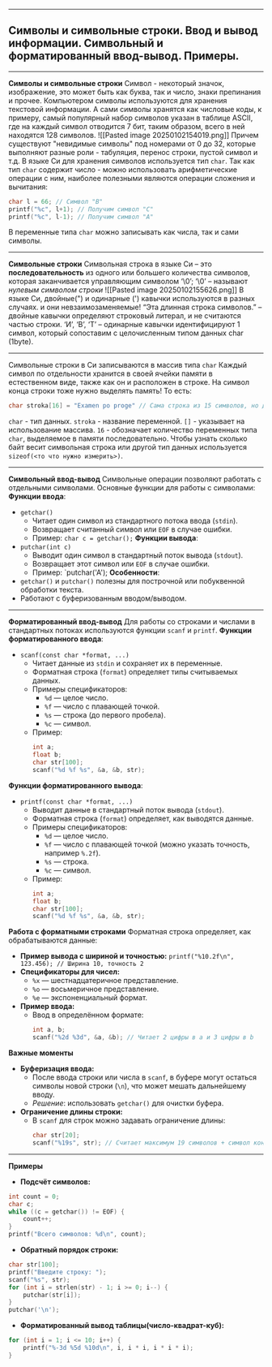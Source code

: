 ___
## Символы и символьные строки. Ввод и вывод информации. Символьный и форматированный ввод-вывод. Примеры.

___
**Символы и символьные строки**
Символ - некоторый значок, изображение, это может быть как буква, так и число, знаки препинания и прочее. Компьютером символы используются для хранения текстовой информации. А сами символы хранятся как числовые коды, к примеру, самый популярный набор символов указан в таблице ASCII, где на каждый символ отводится 7 бит, таким образом, всего в ней находятся 128 символов.
![[Pasted image 20250102154019.png]]
Причем существуют "невидимые символы" под номерами от 0 до 32, которые выполняют разные роли - табуляция, перенос строки, пустой символ и т.д.
В языке Си для хранения символов используется тип `char`.
Так как тип `char` содержит число - можно использовать арифметические операции с ним, наиболее полезными являются операции сложения и вычитания:
```c
char l = 66; // Символ "B"
printf("%c", l+1); // Получим символ "C"
printf("%c", l-1); // Получим символ "A"
```
В переменные типа `char` можно записывать как числа, так и сами символы.
___
**Символьные строки**
Символьная строка в языке Си – это **последовательность** из одного или большего количества символов, которая заканчивается управляющим символом ‘\0’; 
‘\0’ – называют *нулевым символом строки*
![[Pasted image 20250102155626.png]]
В языке Си, двойные(") и одинарные (') кавычки используются в разных случаях. и они невзаимозаменяемые!
“Эта длинная строка символов.” – двойные кавычки определяют строковый литерал, и не считаются частью строки.
‘И’, ‘В’, ‘Т’ – одинарные кавычки идентифицируют 1 символ, который сопоставим с целочисленным типом данных char (1byte).
___
Символьные строки в Си записываются в массив типа `char`
Каждый символ по отдельности хранится в своей ячейки памяти в естественном виде, также как он и расположен в строке.
На символ конца строки тоже нужно выделять память! То есть:
```c
char stroka[16] = "Examen po proge" // Сама строка из 15 символов, но добавляем                                        // символ конца строки и получится 16.
```
`char` - тип данных.
`stroka` - название переменной.
`[]` - указывает на использование массива.
`16` - обозначает количество переменных типа `char`, выделяемое в памяти последовательно.
Чтобы узнать сколько байт весит символьная строка или другой тип данных используется `sizeof(<то что нужно измерить>)`.
___
**Символьный ввод-вывод**
Символьные операции позволяют работать с отдельными символами. Основные функции для работы с символами:
**Функции ввода**:
- `getchar()`
    - Читает один символ из стандартного потока ввода (`stdin`).
    - Возвращает считанный символ или `EOF` в случае ошибки.
    - Пример:
        `char c = getchar();`
**Функции вывода**:
- `putchar(int c)`
    - Выводит один символ в стандартный поток вывода (`stdout`).
    - Возвращает этот символ или `EOF` в случае ошибки.
    - Пример:
        `putchar('A');
**Особенности**:
- `getchar()` и `putchar()` полезны для построчной или побуквенной обработки текста.
- Работают с буферизованным вводом/выводом.
___
**Форматированный ввод-вывод**
Для работы со строками и числами в стандартных потоках используются функции `scanf` и `printf`.
**Функции форматированного ввода**:
- `scanf(const char *format, ...)`
    - Читает данные из `stdin` и сохраняет их в переменные.
    - Форматная строка (`format`) определяет типы считываемых данных.
    - Примеры спецификаторов:
        - `%d` — целое число.
        - `%f` — число с плавающей точкой.
        - `%s` — строка (до первого пробела).
        - `%c` — символ.
    - Пример:
        ```c
        int a;
        float b; 
        char str[100];
        scanf("%d %f %s", &a, &b, str);
		```

**Функции форматированного вывода**:
- `printf(const char *format, ...)`
    - Выводит данные в стандартный поток вывода (`stdout`).
    - Форматная строка (`format`) определяет, как выводятся данные.
    - Примеры спецификаторов:
        - `%d` — целое число.
        - `%f` — число с плавающей точкой (можно указать точность, например `%.2f`).
        - `%s` — строка.
        - `%c` — символ.
    - Пример:
	    ```c
	    int a;
		float b;
		char str[100];
		scanf("%d %f %s", &a, &b, str);
		```
**Работа с форматными строками**
Форматная строка определяет, как обрабатываются данные:
- **Пример вывода с шириной и точностью:**
    `printf("%10.2f\n", 123.456); // Ширина 10, точность 2`
- **Спецификаторы для чисел:**
    - `%x` — шестнадцатеричное представление.
    - `%o` — восьмеричное представление.
    - `%e` — экспоненциальный формат.
- **Пример ввода:**
    - Ввод в определённом формате:
        ```c
        int a, b;
        scanf("%2d %3d", &a, &b); // Читает 2 цифры в a и 3 цифры в b
		```

**Важные моменты**
- **Буферизация ввода:**
    - После ввода строки или числа в `scanf`, в буфере могут остаться символы новой строки (`\n`), что может мешать дальнейшему вводу.
    - *Решение*: использовать `getchar()` для очистки буфера.
- **Ограничение длины строки:**
    - В `scanf` для строк можно задавать ограничение длины:
        ```c
        char str[20];
        scanf("%19s", str); // Считает максимум 19 символов + символ конца строки
		```
___
**Примеры**
* **Подсчёт символов:**
```c
int count = 0;
char c;
while ((c = getchar()) != EOF) {
    count++;
}
printf("Всего символов: %d\n", count);
```
* **Обратный порядок строки:**
```c
char str[100];
printf("Введите строку: ");
scanf("%s", str);
for (int i = strlen(str) - 1; i >= 0; i--) {
    putchar(str[i]);
}
putchar('\n');
```
* **Форматированный вывод таблицы(число-квадрат-куб):**
```c
for (int i = 1; i <= 10; i++) {
    printf("%-3d %5d %10d\n", i, i * i, i * i * i);
}
```
